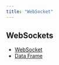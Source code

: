 ```yaml
---
title: "WebSocket"
---
```


## WebSockets

- [WebSocket](WebSocket/WebSocket.md)
- [Data Frame](DataFrame/DataFrame.md)